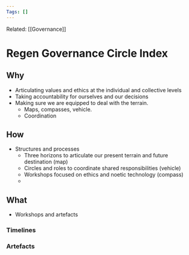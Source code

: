 ```yaml
---
Tags: []
---
```

Related: [[Governance]]
# Regen Governance Circle Index

## Why
- Articulating values and ethics at the individual and collective levels
- Taking accountability for ourselves and our decisions
- Making sure we are equipped to deal with the terrain. 
	- Maps, compasses, vehicle. 
	- Coordination
 
## How
- Structures and processes
	- Three horizons to articulate our present terrain and future destination (map)
	- Circles and roles to coordinate shared responsibilities (vehicle)
	- Workshops focused on ethics and noetic technology (compass)
	- 

## What 
- Workshops and artefacts 




### Timelines
### Artefacts